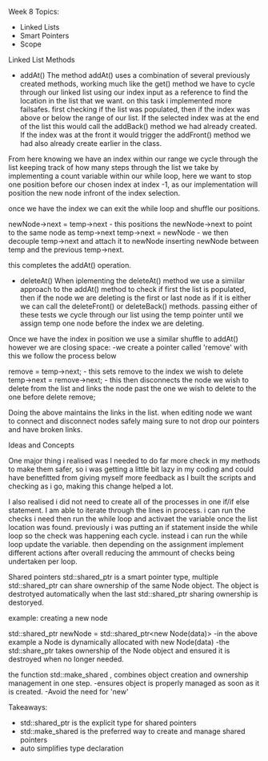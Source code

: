 Week 8 Topics:
- Linked Lists
- Smart Pointers
- Scope

Linked List Methods

- addAt()
The method addAt() uses a combination of several previously created methods, working much like the get() method we have to cycle through our linked list using our index input as a reference to find the location in the list that we want. on this task i implemented more failsafes. first checking if the list was populated, then if the index was above or below the range of our list. If the selected index was at the end of the list this would call the addBack() method we had already created. If the index was at the front it would trigger the addFront() method we had also already create earlier in the class. 

From here knowing we have an index within our range we cycle through the list keeping track of how many steps through the list we take by implementing a count variable within our while loop, here we want to stop one position before our chosen index at index -1, as our implementation will position the new node infront of the index selection. 

once we have the index we can exit the while loop and shuffle our positions. 

newNode->next = temp->next - this positions the newNode->next to point to the same node as temp->next
temp->next = newNode - we then decouple temp->next and attach it to newNode inserting newNode between temp and the previous temp->next.

this completes the addAt() operation.

- deleteAt()
When iplementing the deleteAt() method we use a simiilar approach to the addAt() method to check if first the list is populated, then if the node we are deleting is the first or last node as if it is either we can call the deleteFront() or deleteBack() methods. passing either of these tests we cycle through our list using the temp pointer until we assign temp one node before the index we are deleting. 

Once we have the index in position we use a similar shuffle to addAt() however we are closing space:
-we create a pointer called 'remove' with this we follow the process below

remove = temp->next; - this sets remove to the index we wish to delete
temp->next = remove->next; - this then disconnects the node we wish to delete from the list and links the node past the one we wish to delete to the one before
delete remove;

Doing the above maintains the links in the list. when editing node we want to connect and disconnect nodes safely maing sure to not drop our pointers and have broken links.


Ideas and Concepts

One major thing i realised was I needed to do far more check in my methods to make them safer, so i was getting a little bit lazy in my coding and could have benefitted from giving myself more feedback as I built the scripts and checking as i go, making this change helped a lot. 

I also realised i did not need to create all of the processes in one if/if else statement. I am able to iterate through the lines in process. i can run the checks i need then run the while loop and activaet the variable once the list location was found. previously i was putting an if statement inside the while loop so the check was happening each cycle. instead i can run the while loop update the variable. then depending on the assignment implement different actions after overall reducing the ammount of checks being undertaken per loop.

Shared pointers
std::shared_ptr<Node> is a smart pointer type, multiple std::shared_ptr can share ownership of the same Node object.
The object is destrotyed automatically when the last std::shared_ptr<Node> sharing ownership is destoryed.

example: creating a new node

std::shared_ptr<Node> newNode = std::shared_ptr<new Node(data)>
-in the above example a Node is dynamically allocated with new Node(data)
-the std::share_ptr<Node> takes ownership of the Node object and ensured it is destroyed when no longer needed.

the function std::make_shared<Node> , combines object creation and ownership management in one step.
-ensures object is properly managed as soon as it is created.
-Avoid the need for 'new'

Takeaways:
- std::shared_ptr<Node> is the explicit type for shared pointers
- std::make_shared<Node> is the preferred way to create and manage shared pointers
- auto simplifies type declaration
